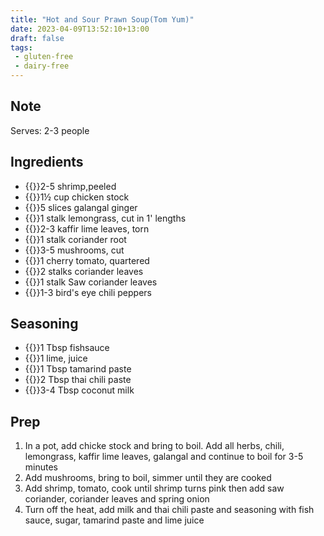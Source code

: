 ```yaml
---
title: "Hot and Sour Prawn Soup(Tom Yum)"
date: 2023-04-09T13:52:10+13:00
draft: false
tags: 
 - gluten-free
 - dairy-free
---
```


## Note
Serves: 2-3 people

## Ingredients

- {{<c>}}2-5 shrimp,peeled
- {{<c>}}1½ cup chicken stock
- {{<c>}}5 slices galangal ginger
- {{<c>}}1 stalk lemongrass, cut in 1' lengths
- {{<c>}}2-3 kaffir lime leaves, torn
- {{<c>}}1 stalk coriander root
- {{<c>}}3-5 mushrooms, cut
- {{<c>}}1 cherry tomato, quartered
- {{<c>}}2 stalks coriander leaves
- {{<c>}}1 stalk Saw coriander leaves
- {{<c>}}1-3 bird's eye chili peppers

## Seasoning
- {{<c>}}1 Tbsp fishsauce
- {{<c>}}1 lime, juice
- {{<c>}}1 Tbsp tamarind paste
- {{<c>}}2 Tbsp thai chili paste
- {{<c>}}3-4 Tbsp coconut milk

## Prep

1. In a pot, add chicke stock and bring to boil. Add all herbs, chili, lemongrass, kaffir lime leaves, galangal and continue to boil for 3-5 minutes
2. Add mushrooms, bring to boil, simmer until they are cooked
3. Add shrimp, tomato, cook until shrimp turns pink then add saw coriander, coriander leaves and spring onion
4. Turn off the heat, add milk and thai chili paste and seasoning with fish sauce, sugar, tamarind paste and lime juice